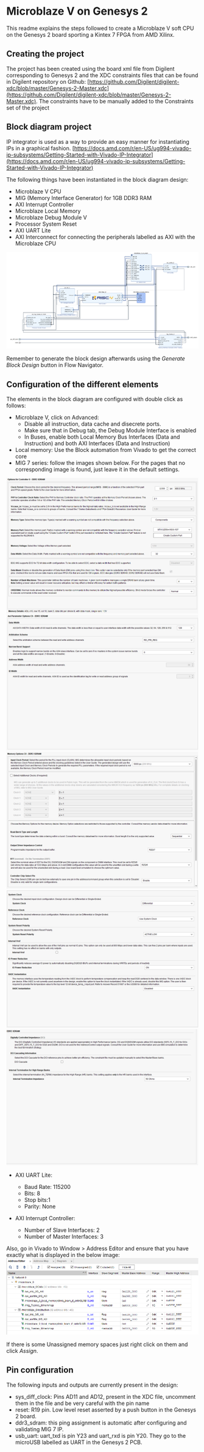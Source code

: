 # Microblaze V on Genesys 2
This readme explains the steps followed to create a Microblaze V soft CPU on the Genesys 2 board sporting a Kintex 7 FPGA from AMD Xilinx.

## Creating the project
The project has been created using the board xml file from Digilent corresponding to Genesys 2 and the XDC constraints files that can be found in Digilent repository on Github: [https://github.com/Digilent/digilent-xdc/blob/master/Genesys-2-Master.xdc](https://github.com/Digilent/digilent-xdc/blob/master/Genesys-2-Master.xdc). The constraints have to be manually added to the Constraints set of the project

## Block diagram project

IP integrator is used as a way to provide an easy manner for instantiating IPs in a graphical fashion. [https://docs.amd.com/r/en-US/ug994-vivado-ip-subsystems/Getting-Started-with-Vivado-IP-Integrator](https://docs.amd.com/r/en-US/ug994-vivado-ip-subsystems/Getting-Started-with-Vivado-IP-Integrator)

The following things have been instantiated in the block diagram design:

- Microblaze V CPU
- MIG (Memory Interface Generator) for 1GB DDR3 RAM
- AXI Interrupt Controller
- Microblaze Local Memory
- Microblaze Debug Module V
- Processor System Reset
- AXI UART Lite
- AXI Interconnect for connecting the peripherals labelled as AXI with the Microblaze CPU

<img src="img/BlockDiagram.png">

Remember to generate the block design afterwards using the *Generate Block Design* button in Flow Navigator.
## Configuration of the different elements

The elements in the block diagram are configured with double click as follows:
- Microblaze V, click on Advanced:
    - Disable all instruction, data cache and disecrete ports.
    - Make sure that in Debug tab, the Debug Module Interface is enabled
    - In Buses, enable both Local Memory Bus Interfaces (Data and Instruction) and both AXI Interfaces (Data and Instruction)
- Local memory: Use the Block automation from Vivado to get the correct core
- MIG 7 series: follow the images shown below. For the pages that no corresponding image is found, just leave it in the default settings.

<img src="img/Pag1.png">

<img src="img/Pag2.png">

<img src="img/Pag3.png">

<img src="img/Pag4.png">

<img src="img/Pag5.png">

- AXI UART Lite:
    - Baud Rate: 115200
    - Bits: 8
    - Stop bits:1
    - Parity: None

- AXI Interrupt Controller:
    - Number of Slave Interfaces: 2
    - Number of Master Interfaces: 3

Also, go in Vivado to Window > Address Editor and ensure that you have exactly what is displayed in the below image:
<img src="img/AddressEditor.png">

If there is some Unassigned memory spaces just right click on them and click *Assign*.

## Pin configuration
The following inputs and outputs are currently present in the design:

- sys_diff_clock: Pins AD11 and AD12, present in the XDC file, uncomment them in the file and be very careful with the pin name
- reset: R19 pin. Low level reset asserted by a push button in the Genesys 2 board.
- ddr3_sdram: this ping assignment is automatic after configuring and validating MIG 7 IP.
- usb_uart: uart_txd is pin Y23 and uart_rxd is pin Y20. They go to the microUSB labelled as UART in the Genesys 2 PCB.